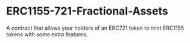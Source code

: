 # ERC1155-721-Fractional-Assets
A contract that allows your holders of an ERC721 token to mint ERC1155 tokens with some extra features.
